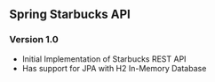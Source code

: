 ## Spring Starbucks API



### Version 1.0

* Initial Implementation of Starbucks REST API
* Has support for JPA with H2 In-Memory Database




